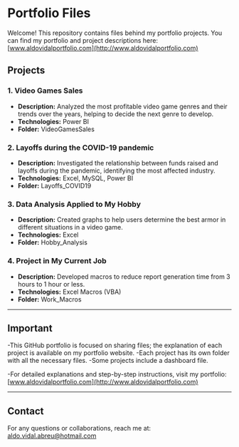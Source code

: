 # Portfolio Files

Welcome! This repository contains files behind my portfolio projects. You can find my portfolio and project descriptions here: [www.aldovidalportfolio.com](http://www.aldovidalportfolio.com) 

## Projects

### 1. Video Games Sales
- **Description:** Analyzed the most profitable video game genres and their trends over the years, helping to decide the next genre to develop.
- **Technologies:** Power BI
- **Folder:** VideoGamesSales

### 2. Layoffs during the COVID-19 pandemic
- **Description:** Investigated the relationship between funds raised and layoffs during the pandemic, identifying the most affected industry.
- **Technologies:** Excel, MySQL, Power BI
- **Folder:** Layoffs_COVID19

### 3. Data Analysis Applied to My Hobby
- **Description:** Created graphs to help users determine the best armor in different situations in a video game.
- **Technologies:** Excel
- **Folder:** Hobby_Analysis

### 4. Project in My Current Job
- **Description:** Developed macros to reduce report generation time from 3 hours to 1 hour or less.
- **Technologies:** Excel Macros (VBA)
- **Folder:** Work_Macros

---

## Important

-This GitHub portfolio is focused on sharing files; the explanation of each project is available on my portfolio website.
-Each project has its own folder with all the necessary files.
-Some projects include a dashboard file.


-For detailed explanations and step-by-step instructions, visit my portfolio: [www.aldovidalportfolio.com](http://www.aldovidalportfolio.com)

---

## Contact

For any questions or collaborations, reach me at: aldo.vidal.abreu@hotmail.com
